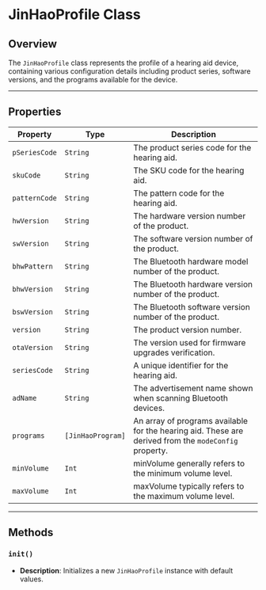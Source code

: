 # JinHaoProfile Class

## Overview
The `JinHaoProfile` class represents the profile of a hearing aid device, containing various configuration details including product series, software versions, and the programs available for the device.

---

## Properties

| Property              | Type                       | Description                                                                                  |
|-----------------------|----------------------------|----------------------------------------------------------------------------------------------|
| `pSeriesCode`         | `String`                   | The product series code for the hearing aid.                                                 |
| `skuCode`             | `String`                   | The SKU code for the hearing aid.                                                             |
| `patternCode`         | `String`                   | The pattern code for the hearing aid.                                                         |
| `hwVersion`           | `String`                   | The hardware version number of the product.                                                  |
| `swVersion`           | `String`                   | The software version number of the product.                                                  |
| `bhwPattern`          | `String`                   | The Bluetooth hardware model number of the product.                                           |
| `bhwVersion`          | `String`                   | The Bluetooth hardware version number of the product.                                        |
| `bswVersion`          | `String`                   | The Bluetooth software version number of the product.                                        |
| `version`             | `String`                   | The product version number.                                                                   |
| `otaVersion`          | `String`                   | The version used for firmware upgrades verification.                                         |
| `seriesCode`          | `String`                   | A unique identifier for the hearing aid.                                                     |
| `adName`              | `String`                   | The advertisement name shown when scanning Bluetooth devices.                                 |
| `programs`            | `[JinHaoProgram]`          | An array of programs available for the hearing aid. These are derived from the `modeConfig` property. |
| `minVolume`            | `Int`          | minVolume generally refers to the minimum volume level. |
| `maxVolume`            | `Int`          | maxVolume typically refers to the maximum volume level. |
---

## Methods

### `init()`
- **Description**: Initializes a new `JinHaoProfile` instance with default values.
